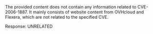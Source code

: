 The provided content does not contain any information related to CVE-2006-1887. It mainly consists of website content from OVHcloud and Flexera, which are not related to the specified CVE.

Response: UNRELATED